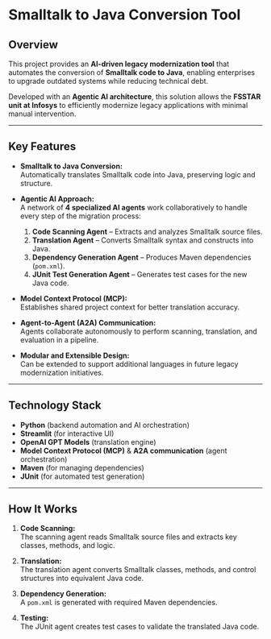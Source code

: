 # Smalltalk to Java Conversion Tool

## Overview
This project provides an **AI-driven legacy modernization tool** that automates the conversion of **Smalltalk code to Java**, enabling enterprises to upgrade outdated systems while reducing technical debt.  

Developed with an **Agentic AI architecture**, this solution allows the **FSSTAR unit at Infosys** to efficiently modernize legacy applications with minimal manual intervention.

---

## Key Features
- **Smalltalk to Java Conversion:**  
  Automatically translates Smalltalk code into Java, preserving logic and structure.

- **Agentic AI Approach:**  
  A network of **4 specialized AI agents** work collaboratively to handle every step of the migration process:
  1. **Code Scanning Agent** – Extracts and analyzes Smalltalk source files.  
  2. **Translation Agent** – Converts Smalltalk syntax and constructs into Java.  
  3. **Dependency Generation Agent** – Produces Maven dependencies (`pom.xml`).  
  4. **JUnit Test Generation Agent** – Generates test cases for the new Java code.

- **Model Context Protocol (MCP):**  
  Establishes shared project context for better translation accuracy.

- **Agent-to-Agent (A2A) Communication:**  
  Agents collaborate autonomously to perform scanning, translation, and evaluation in a pipeline.

- **Modular and Extensible Design:**  
  Can be extended to support additional languages in future legacy modernization initiatives.

---

## Technology Stack
- **Python** (backend automation and AI orchestration)
- **Streamlit** (for interactive UI)
- **OpenAI GPT Models** (translation engine)
- **Model Context Protocol (MCP)** & **A2A communication** (agent orchestration)
- **Maven** (for managing dependencies)
- **JUnit** (for automated test generation)

---

## How It Works
1. **Code Scanning:**  
   The scanning agent reads Smalltalk source files and extracts key classes, methods, and logic.

2. **Translation:**  
   The translation agent converts Smalltalk classes, methods, and control structures into equivalent Java code.

3. **Dependency Generation:**  
   A `pom.xml` is generated with required Maven dependencies.

4. **Testing:**  
   The JUnit agent creates test cases to validate the translated Java code.
